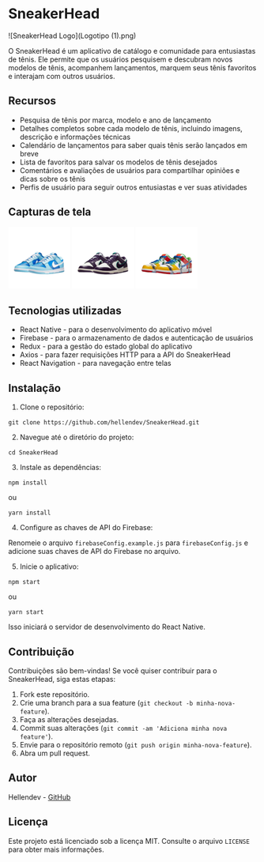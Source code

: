 # SneakerHead

  ![SneakerHead Logo](Logotipo (1).png)

O SneakerHead é um aplicativo de catálogo e comunidade para entusiastas de tênis. Ele permite que os usuários pesquisem e descubram novos modelos de tênis, acompanhem lançamentos, marquem seus tênis favoritos e interajam com outros usuários.

## Recursos

- Pesquisa de tênis por marca, modelo e ano de lançamento
- Detalhes completos sobre cada modelo de tênis, incluindo imagens, descrição e informações técnicas
- Calendário de lançamentos para saber quais tênis serão lançados em breve
- Lista de favoritos para salvar os modelos de tênis desejados
- Comentários e avaliações de usuários para compartilhar opiniões e dicas sobre os tênis
- Perfis de usuário para seguir outros entusiastas e ver suas atividades

## Capturas de tela

![Dunk Low 1](iconeDunkLow.png)
![Dunk Low 2](iconeDunkLowRetro.png)
![Dunk Low 3](iconeSbDunkLow.png)

## Tecnologias utilizadas

- React Native - para o desenvolvimento do aplicativo móvel
- Firebase - para o armazenamento de dados e autenticação de usuários
- Redux - para a gestão do estado global do aplicativo
- Axios - para fazer requisições HTTP para a API do SneakerHead
- React Navigation - para navegação entre telas

## Instalação

1. Clone o repositório:

```
git clone https://github.com/hellendev/SneakerHead.git
```

2. Navegue até o diretório do projeto:

```
cd SneakerHead
```

3. Instale as dependências:

```
npm install
```

ou

```
yarn install
```

4. Configure as chaves de API do Firebase:

Renomeie o arquivo `firebaseConfig.example.js` para `firebaseConfig.js` e adicione suas chaves de API do Firebase no arquivo.

5. Inicie o aplicativo:

```
npm start
```

ou

```
yarn start
```

Isso iniciará o servidor de desenvolvimento do React Native.

## Contribuição

Contribuições são bem-vindas! Se você quiser contribuir para o SneakerHead, siga estas etapas:

1. Fork este repositório.
2. Crie uma branch para a sua feature (`git checkout -b minha-nova-feature`).
3. Faça as alterações desejadas.
4. Commit suas alterações (`git commit -am 'Adiciona minha nova feature'`).
5. Envie para o repositório remoto (`git push origin minha-nova-feature`).
6. Abra um pull request.

## Autor

Hellendev - [GitHub](https://github.com/hellendev)

## Licença

Este projeto está licenciado sob a licença MIT. Consulte o arquivo `LICENSE` para obter mais informações.
```
